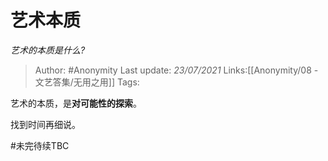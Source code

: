 # 艺术本质
*艺术的本质是什么?*

> Author: #Anonymity
> Last update: *23/07/2021*
> Links:[[Anonymity/08 - 文艺答集/无用之用]]
> Tags:

艺术的本质，是**对可能性的探索**。

找到时间再细说。

#未完待续TBC

